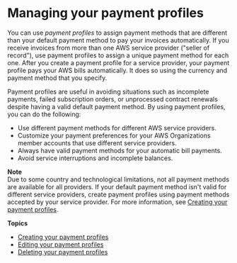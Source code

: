 # Managing your payment profiles<a name="manage-paymentprofiles"></a>

You can use *payment profiles* to assign payment methods that are different than your default payment method to pay your invoices automatically\. If you receive invoices from more than one AWS service provider \("seller of record"\), use payment profiles to assign a unique payment method for each one\. After you create a payment profile for a service provider, your payment profile pays your AWS bills automatically\. It does so using the currency and payment method that you specify\.

Payment profiles are useful in avoiding situations such as incomplete payments, failed subscription orders, or unprocessed contract renewals despite having a valid default payment method\. By using payment profiles, you can do the following:
+ Use different payment methods for different AWS service providers\.
+ Customize your payment preferences for your AWS Organizations member accounts that use different service providers\.
+ Always have valid payment methods for your automatic bill payments\.
+ Avoid service interruptions and incomplete balances\.

**Note**  
Due to some country and technological limitations, not all payment methods are available for all providers\. If your default payment method isn't valid for different service providers, create payment profiles using payment methods accepted by your service provider\. For more information, see [Creating your payment profiles](manage-paymentprofiles-setup.md)\.

**Topics**
+ [Creating your payment profiles](manage-paymentprofiles-setup.md)
+ [Editing your payment profiles](manage-paymentprofiles-edit.md)
+ [Deleting your payment profiles](manage-paymentprofiles-delete.md)